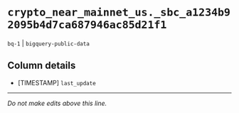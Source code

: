 # `crypto_near_mainnet_us._sbc_a1234b92095b4d7ca687946ac85d21f1`
`bq-1` | `bigquery-public-data`

## Column details
* [TIMESTAMP] `last_update`

-------------------------------------------------------------------------------
*Do not make edits above this line.*
